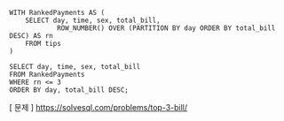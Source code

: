 ```mysql
WITH RankedPayments AS (
    SELECT day, time, sex, total_bill,
            ROW_NUMBER() OVER (PARTITION BY day ORDER BY total_bill DESC) AS rn
    FROM tips
)

SELECT day, time, sex, total_bill
FROM RankedPayments
WHERE rn <= 3
ORDER BY day, total_bill DESC;
```

[ 문제 ] https://solvesql.com/problems/top-3-bill/
